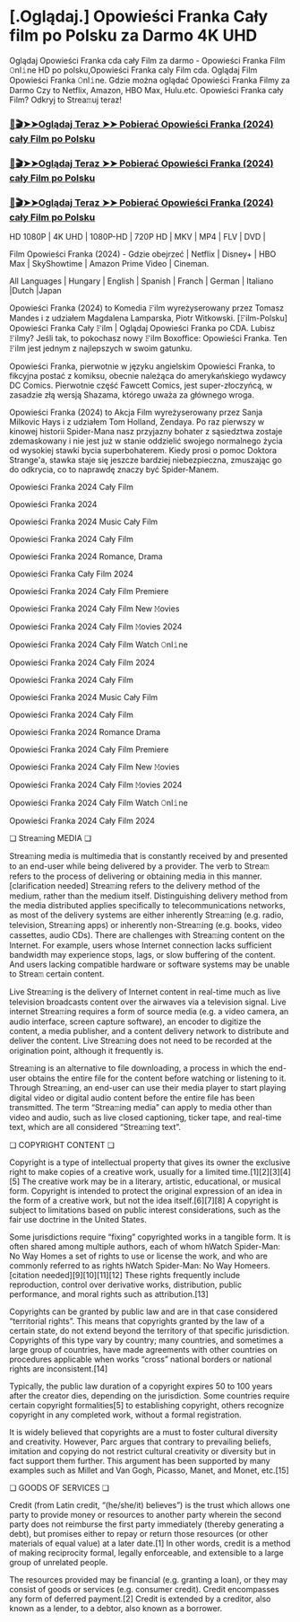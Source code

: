 # [.Oglądaj.] Opowieści Franka Cały film po Polsku za Darmo 4K UHD

Oglądaj Opowieści Franka cda cały Film za darmo - Opowieści Franka Film 𝙾nl𝚒ne HD po polsku,Opowieści Franka caly Film cda. Oglądaj Film Opowieści Franka 𝙾nl𝚒ne. Gdzie można oglądać Opowieści Franka Filmy za Darmo Czy to Netflix, Amazon, HBO Max, Hulu.etc. Opowieści Franka cały Film? Odkryj to Strea𝚖uj teraz!

### [📀🎬➤➤Oglądaj Teraz ➤➤ Pobierać Opowieści Franka (2024) cały Film po Polsku](https://love-4k.com/pl/movie/933845/tales-of-franz-gitcodepl)

### [📀🎬➤➤Oglądaj Teraz ➤➤ Pobierać Opowieści Franka (2024) cały Film po Polsku](https://love-4k.com/pl/movie/933845/tales-of-franz-gitcodepl)

### [📀🎬➤➤Oglądaj Teraz ➤➤ Pobierać Opowieści Franka (2024) cały Film po Polsku](https://love-4k.com/pl/movie/933845/tales-of-franz-gitcodepl)

HD 1080P | 4K UHD | 1080P-HD | 720P HD | MKV | MP4 | FLV | DVD |

Film Opowieści Franka (2024) - Gdzie obejrzeć | Netflix | Disney+ | HBO Max | SkyShowtime | Amazon Prime Video | Cineman.

All Languages | Hungary | English | Spanish | Franch | German | Italiano |Dutch |Japan

Opowieści Franka (2024) to Komedia 𝙵ilm wyreżyserowany przez Tomasz Mandes i z udziałem Magdalena Lamparska, Piotr Witkowski. [𝙵ilm-Polsku] Opowieści Franka Cały 𝙵ilm | Oglądaj Opowieści Franka  po CDA. Lubisz 𝙵ilmy? Jeśli tak, to pokochasz nowy 𝙵ilm Boxoffice: Opowieści Franka. Ten 𝙵ilm jest jednym z najlepszych w swoim gatunku.

Opowieści Franka, pierwotnie w języku angielskim Opowieści Franka, to fikcyjna postać z komiksu, obecnie należąca do amerykańskiego wydawcy DC Comics. Pierwotnie część Fawcett Comics, jest super-złoczyńcą, w zasadzie złą wersją Shazama, którego uważa za głównego wroga.

Opowieści Franka (2024) to Akcja Film wyreżyserowany przez Sanja Milkovic Hays i z udziałem Tom Holland, Zendaya. Po raz pierwszy w kinowej historii Spider-Mana nasz przyjazny bohater z sąsiedztwa zostaje zdemaskowany i nie jest już w stanie oddzielić swojego normalnego życia od wysokiej stawki bycia superbohaterem. Kiedy prosi o pomoc Doktora Strange'a, stawka staje się jeszcze bardziej niebezpieczna, zmuszając go do odkrycia, co to naprawdę znaczy być Spider-Manem.

Opowieści Franka 2024 Cały Film

Opowieści Franka 2024

Opowieści Franka 2024 Music Cały Film

Opowieści Franka 2024 Cały Film

Opowieści Franka 2024 Romance, Drama

Opowieści Franka Cały Film 2024

Opowieści Franka 2024 Cały Film Premiere

Opowieści Franka 2024 Cały Film New 𝙼ovies

Opowieści Franka 2024 Cały Film 𝙼ovies 2024

Opowieści Franka 2024 Cały Film Watch 𝙾nl𝚒ne

Opowieści Franka 2024 Cały Film 2024

Opowieści Franka 2024 Cały Film

Opowieści Franka 2024 Music Cały Film

Opowieści Franka 2024 Cały Film

Opowieści Franka 2024 Romance Drama

Opowieści Franka 2024 Cały Film Premiere

Opowieści Franka 2024 Cały Film New 𝙼ovies

Opowieści Franka 2024 Cały Film 𝙼ovies 2024

Opowieści Franka 2024 Cały Film Watch 𝙾nl𝚒ne

Opowieści Franka 2024 Cały Film 2024

❏ Strea𝚖ing MEDIA ❏

Strea𝚖ing media is multimedia that is constantly received by and presented to an end-user while being delivered by a provider. The verb to Strea𝚖 refers to the process of delivering or obtaining media in this manner.[clarification needed] Strea𝚖ing refers to the delivery method of the medium, rather than the medium itself. Distinguishing delivery method from the media distributed applies specifically to telecommunications networks, as most of the delivery systems are either inherently Strea𝚖ing (e.g. radio, television, Strea𝚖ing apps) or inherently non-Strea𝚖ing (e.g. books, video cassettes, audio CDs). There are challenges with Strea𝚖ing content on the Internet. For example, users whose Internet connection lacks sufficient bandwidth may experience stops, lags, or slow buffering of the content. And users lacking compatible hardware or software systems may be unable to Strea𝚖 certain content.

Live Strea𝚖ing is the delivery of Internet content in real-time much as live television broadcasts content over the airwaves via a television signal. Live internet Strea𝚖ing requires a form of source media (e.g. a video camera, an audio interface, screen capture software), an encoder to digitize the content, a media publisher, and a content delivery network to distribute and deliver the content. Live Strea𝚖ing does not need to be recorded at the origination point, although it frequently is.

Strea𝚖ing is an alternative to file downloading, a process in which the end-user obtains the entire file for the content before watching or listening to it. Through Strea𝚖ing, an end-user can use their media player to start playing digital video or digital audio content before the entire file has been transmitted. The term “Strea𝚖ing media” can apply to media other than video and audio, such as live closed captioning, ticker tape, and real-time text, which are all considered “Strea𝚖ing text”.

❏ COPYRIGHT CONTENT ❏

Copyright is a type of intellectual property that gives its owner the exclusive right to make copies of a creative work, usually for a limited time.[1][2][3][4][5] The creative work may be in a literary, artistic, educational, or musical form. Copyright is intended to protect the original expression of an idea in the form of a creative work, but not the idea itself.[6][7][8] A copyright is subject to limitations based on public interest considerations, such as the fair use doctrine in the United States.

Some jurisdictions require “fixing” copyrighted works in a tangible form. It is often shared among multiple authors, each of whom hWatch Spider-Man: No Way Homes a set of rights to use or license the work, and who are commonly referred to as rights hWatch Spider-Man: No Way Homeers.[citation needed][9][10][11][12] These rights frequently include reproduction, control over derivative works, distribution, public performance, and moral rights such as attribution.[13]

Copyrights can be granted by public law and are in that case considered “territorial rights”. This means that copyrights granted by the law of a certain state, do not extend beyond the territory of that specific jurisdiction. Copyrights of this type vary by country; many countries, and sometimes a large group of countries, have made agreements with other countries on procedures applicable when works “cross” national borders or national rights are inconsistent.[14]

Typically, the public law duration of a copyright expires 50 to 100 years after the creator dies, depending on the jurisdiction. Some countries require certain copyright formalities[5] to establishing copyright, others recognize copyright in any completed work, without a formal registration.

It is widely believed that copyrights are a must to foster cultural diversity and creativity. However, Parc argues that contrary to prevailing beliefs, imitation and copying do not restrict cultural creativity or diversity but in fact support them further. This argument has been supported by many examples such as Millet and Van Gogh, Picasso, Manet, and Monet, etc.[15]

❏ GOODS OF SERVICES ❏

Credit (from Latin credit, “(he/she/it) believes”) is the trust which allows one party to provide money or resources to another party wherein the second party does not reimburse the first party immediately (thereby generating a debt), but promises either to repay or return those resources (or other materials of equal value) at a later date.[1] In other words, credit is a method of making reciprocity formal, legally enforceable, and extensible to a large group of unrelated people.

The resources provided may be financial (e.g. granting a loan), or they may consist of goods or services (e.g. consumer credit). Credit encompasses any form of deferred payment.[2] Credit is extended by a creditor, also known as a lender, to a debtor, also known as a borrower.
